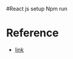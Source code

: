 #React js setup
Npm run 



# Reference
- [link](https://itnext.io/connect-your-device-over-wifi-instead-of-usb-cable-in-vs-visual-studio-to-debug-your-flutter-app-24496f596e9)

